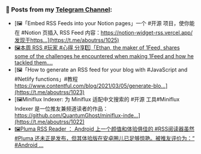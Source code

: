 ### 📰 Posts from my [Telegram Channel](https://t.me/s/aboutrss):
<!-- BLOG-POST-LIST:START -->
- [🖼「Embed RSS Feeds into your Notion pages」一个 #开源 项目，使你能在 #Notion 页插入 RSS Feed 内容：https://notion-widget-rss.vercel.app/发现于https...](https://t.me/aboutrss/1025)
- [🖼本周 RSS #玩家 #心得 分享1️⃣「Ethan, the maker of 1Feed, shares some of the challenges he encountered when making 1Feed and how he tackled them....](https://t.me/aboutrss/1024)
- [🖼「How to generate an RSS feed for your blog with #JavaScript and #Netlify functions」#教程 https://www.contentful.com/blog/2021/03/05/generate-blo...](https://t.me/aboutrss/1023)
- [🖼Miniflux Indexer: 为 Miniflux 适配中文搜索的 #开源 工具#Miniflux Indexer 是一位推友兼频道读者的作品：https://github.com/QuantumGhost/miniflux-inde...](https://t.me/aboutrss/1022)
- [🖼Pluma RSS Reader ： Android 上一个颜值和体验俱佳的 #RSS阅读器虽然 #Pluma 还未正是发布，但其体验版在安卓圈儿已足够惊艳。被推友评价为：“ #Android ...](https://t.me/aboutrss/1021)
<!-- BLOG-POST-LIST:END -->

<!--
**AboutRSS/AboutRSS** is a ✨ _special_ ✨ repository because its `README.md` (this file) appears on your GitHub profile.

Here are some ideas to get you started:

- 🔭 I’m currently working on ...
- 🌱 I’m currently learning ...
- 👯 I’m looking to collaborate on ...
- 🤔 I’m looking for help with ...
- 💬 Ask me about ...
- 📫 How to reach me: ...
- 😄 Pronouns: ...
- ⚡ Fun fact: ...
-->
